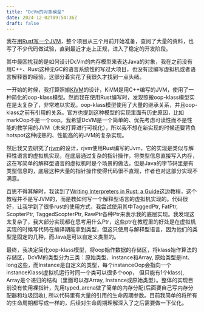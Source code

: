 ```yaml
---
title: "DcVm的对象模型"
date: 2024-12-02T09:54:36Z
draft: false
---
```


我在[用Rust写一个JVM](https://github.com/Dragonchu/DcVm)，整个项目从三个月前开始准备，查阅了大量的资料，也写了不少代码做试验，直到最近才走上正规，进入了稳定的开发阶段。

其中最困扰我的是如何设计DcVm的内存模型来表达Java的对象，我在之前没有用C++、Rust这种无GC的语言系统性的写过大项目，也没有过编写虚拟机或者语言解释器的经验，这部分着实花了我很久才找到一点头绪。

一开始的时候，我打算照搬[KiVM](https://github.com/imkiva/KiVM)的设计，KiVM是用C++编写的JVM，使用了一种简化的oop-klass模型。然而我在使用Rust编写时，发现照搬oop-klass模型实在是太复杂了，非常难以实现。oop-klass模型使用了大量的继承关系，并且oop-klass之前有引用的关系。官方也提到这种模型的实现里面有历史原因，比如markOop不是一个oop。我希望DcVM是一个简单的、优先考虑可读性而不是性能的教学用的JVM（未来打算进行可视化），所以我不想在新实现的时候还要背负hotspot这种成熟的、性能高的的JVM的复杂实现。

然后我又去研究了[rjvm](https://github.com/andreabergia/rjvm)的设计，rjvm使用Rust编写的Jvm，它的实现是类似与解释性语言的虚拟机实现，在底层通过复杂的指针操作，将类型信息直接写入内存，这在写简单的解释型语言的虚拟机时是个场景的做法，但是Java的字节码里是有类型信息的，底层这种大量的指针操作使得代码很不直观，作者也对这部分实现不满意。

百思不得其解时，我读到了[Writing Interpreters in Rust: a Guide](https://github.com/rust-hosted-langs/book)这边教程，这个教程并不是写JVM的，而是教如何写一个解释型语言的虚拟机实现的。代码很好，让我学到了很多rust的使用方式，我尝试使用其中TaggedPtr, FatPtr, ScopterPtr, TaggedScopterPtr, RawPtr各种Ptr来表示我的底层实现。我发现这太复杂了，我大部分实现都在思考用什么Ptr，这些ptr在教程里的好处是在虚拟机实现的时候写代码在编译期能拿到类型，但这只使用与解释型语言，因为他们的类型是固定的几种，而Java是可以自定义类型的。

最终，我决定简化oop-klass模型，将oop始作数据的存储区，将klass始作算法的存储区，DcVM的类型分为三类：原始类型、instance和Array, 原始类型是int、long这些，而Instance是自定义的类型，每个instanceOop会指向一个instanceKlass(虚拟机运行时同一个类可以很多个oop， 但只能有1个klass), Array是个递归的结构（里面可以存Array, Instance或原始类型）。整体的实现目前没有使用裸指针，先用typed_arena做了简单的内存分配(后面要自己写内存分配器和垃圾回收), 所以代码里有大量的引用的生命周期参数。目前我简单的将所有的生命周期都写成一样的，后续对生命周期理解深入了之后需要做一下优化。
